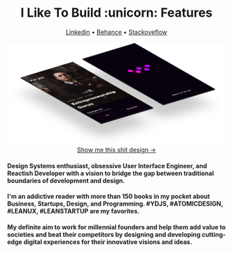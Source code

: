 <h1 align="center">I Like To Build :unicorn: Features</h1>
<div align="center">
 <a href="https://www.linkedin.com/in/ala-eddine-menai-6a020b159/"/>Linkedin<a/> •
 <a href="https://www.behance.net/menaialaeddine"/>Behance<a/> •
 <a href="https://stackexchange.com/users/10231365/menai-ala-eddine-aladdin"/>Stackoveflow<a/>
</div>
<br>

<img src="https://github.com/MenaiAla/MenaiAla/blob/master/smartmockups_ken8xvs3.png"/>

<div align="center"><a href="https://www.behance.net/gallery/103649345/Watch-Streaming-App">Show me this shit design → <a/></div>
 
#### Design Systems enthusiast, obsessive User Interface Engineer, and Reactish Developer with a vision to bridge the gap between traditional boundaries of development and design.

#### I'm an addictive reader with more than 150 books in my pocket about Business, Startups, Design, and Programming. #YDJS, #ATOMICDESIGN, #LEANUX, #LEANSTARTUP are my favorites.

#### My definite aim to work for millennial founders and help them add value to societies and beat their competitors by designing and developing cutting-edge digital experiences for their innovative visions and ideas. 
